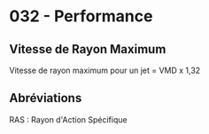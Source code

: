 # 032 - Performance


## Vitesse de Rayon Maximum

Vitesse de rayon maximum pour un jet = VMD x 1,32

## Abréviations

RAS : Rayon d'Action Spécifique
